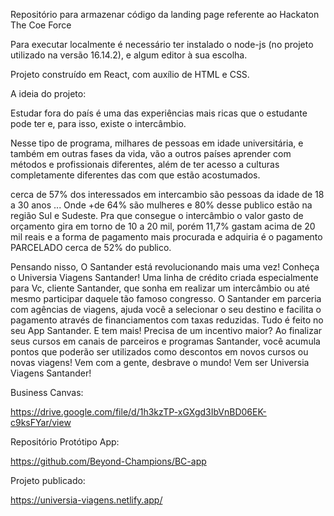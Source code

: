 Repositório para armazenar código da landing page referente ao Hackaton The Coe Force

Para executar localmente é necessário ter instalado  o node-js (no projeto utilizado na versão 16.14.2), e algum editor à sua escolha.

Projeto construído em React, com auxílio de HTML e CSS.

A ideia do projeto: 

Estudar fora do país é uma das experiências mais ricas que o estudante pode ter e, para isso, existe o intercâmbio.

Nesse tipo de programa, milhares de pessoas em idade universitária, e também em outras fases da vida, vão a outros países aprender com métodos e profissionais diferentes, além de ter acesso a culturas completamente diferentes das com que estão acostumados.

cerca de 57% dos interessados em intercambio são pessoas da idade de 18 a 30 anos ... Onde +de 64% são mulheres e 80% desse publico estão na região Sul e Sudeste. Pra que consegue o intercâmbio o valor gasto de orçamento gira em torno de 10 a 20 mil, porém 11,7% gastam acima de 20 mil reais e a forma de pagamento mais procurada e adquiria é o pagamento PARCELADO cerca de 52% do publico.

Pensando nisso, O Santander está revolucionando mais uma vez! Conheça o Universia Viagens Santander! Uma linha de crédito criada especialmente para Vc, cliente Santander, que sonha em realizar um intercâmbio ou até mesmo participar daquele tão famoso congresso. O Santander em parceria com agências de viagens, ajuda você a selecionar o seu destino e facilita o pagamento através de financiamentos com taxas reduzidas. Tudo é feito no seu App Santander. E tem mais! Precisa de um incentivo maior? Ao finalizar seus cursos em canais de parceiros e programas Santander, você acumula pontos que poderão ser utilizados como descontos em novos cursos ou novas viagens! Vem com a gente, desbrave o mundo! Vem ser Universia Viagens Santander!

Business Canvas:

https://drive.google.com/file/d/1h3kzTP-xGXgd3IbVnBD06EK-c9ksFYar/view

Repositório Protótipo App:

https://github.com/Beyond-Champions/BC-app

Projeto publicado:

https://universia-viagens.netlify.app/
